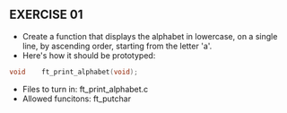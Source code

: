## EXERCISE 01
* Create a function that displays the alphabet in lowercase, on a single line, by ascending order, starting from the letter 'a'.
* Here's how it should be prototyped:
```C
void	ft_print_alphabet(void);
```
* Files to turn in: ft_print_alphabet.c
* Allowed funcitons: ft_putchar